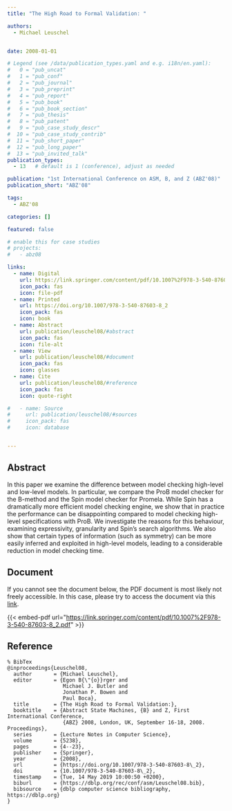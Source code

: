 ```yaml
---
title: "The High Road to Formal Validation: "

authors:
  - Michael Leuschel


date: 2008-01-01

# Legend (see /data/publication_types.yaml and e.g. i18n/en.yaml): 
#   0 = "pub_uncat"
#   1 = "pub_conf"
#   2 = "pub_journal"
#   3 = "pub_preprint"
#   4 = "pub_report"
#   5 = "pub_book"
#   6 = "pub_book_section"
#   7 = "pub_thesis"
#   8 = "pub_patent"
#   9 = "pub_case_study_descr"
#  10 = "pub_case_study_contrib"
#  11 = "pub_short_paper"
#  12 = "pub_long_paper"
#  13 = "pub_invited_talk"
publication_types:
  - 13   # default is 1 (conference), adjust as needed

publication: "1st International Conference on ASM, B, and Z (ABZ'08)"
publication_short: "ABZ'08"

tags:
  - ABZ'08

categories: []

featured: false

# enable this for case studies
# projects:
#   - abz08

links:
  - name: Digital
    url: https://link.springer.com/content/pdf/10.1007%2F978-3-540-87603-8_2.pdf
    icon_pack: fas
    icon: file-pdf
  - name: Printed
    url: https://doi.org/10.1007/978-3-540-87603-8_2
    icon_pack: fas
    icon: book
  - name: Abstract
    url: publication/leuschel08/#abstract
    icon_pack: fas
    icon: file-alt
  - name: View
    url: publication/leuschel08/#document
    icon_pack: fas
    icon: glasses
  - name: Cite
    url: publication/leuschel08/#reference
    icon_pack: fas
    icon: quote-right

#   - name: Source
#     url: publication/leuschel08/#sources
#     icon_pack: fas
#     icon: database


---
```


## Abstract

In this paper we examine the difference between model checking high-level and low-level models. In particular, we compare the ProB model checker for the B-method and the Spin model checker for Promela. While Spin has a dramatically more efficient model checking engine, we show that in practice the performance can be disappointing compared to model checking high-level specifications with ProB. We investigate the reasons for this behaviour, examining expressivity, granularity and Spin’s search algorithms. We also show that certain types of information (such as symmetry) can be more easily inferred and exploited in high-level models, leading to a considerable reduction in model checking time.

## Document

If you cannot see the document below, the PDF document is most likely not freely accessible. In this case, please try to access the document via this <a href="https://link.springer.com/content/pdf/10.1007%2F978-3-540-87603-8_2.pdf">link</a>.

{{< embed-pdf url="https://link.springer.com/content/pdf/10.1007%2F978-3-540-87603-8_2.pdf" >}}

## Reference

```
% BibTex
@inproceedings{Leuschel08,
  author       = {Michael Leuschel},
  editor       = {Egon B{\"{o}}rger and
                  Michael J. Butler and
                  Jonathan P. Bowen and
                  Paul Boca},
  title        = {The High Road to Formal Validation:},
  booktitle    = {Abstract State Machines, {B} and Z, First International Conference,
                  {ABZ} 2008, London, UK, September 16-18, 2008. Proceedings},
  series       = {Lecture Notes in Computer Science},
  volume       = {5238},
  pages        = {4--23},
  publisher    = {Springer},
  year         = {2008},
  url          = {https://doi.org/10.1007/978-3-540-87603-8\_2},
  doi          = {10.1007/978-3-540-87603-8\_2},
  timestamp    = {Tue, 14 May 2019 10:00:50 +0200},
  biburl       = {https://dblp.org/rec/conf/asm/Leuschel08.bib},
  bibsource    = {dblp computer science bibliography, https://dblp.org}
}


```

<!-- # add information for case study papers (if available)
## Sources

- **Used formal method:**
  [ASM](/method/asm)
- **Resources and tools:**
  Asmeta

For more information, please contact the <a href ="mailto:silvia.bonfanti@unibg.it;arcaini@nii.ac.jp;angelo.gargantini@unibg.it;scandurra@unibg.it;elvinia.riccobene@unimi.it">authors</a>-->

